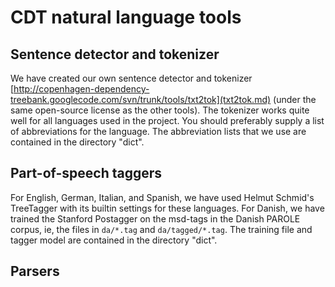 # CDT natural language tools #


## Sentence detector and tokenizer ##

We have created our own sentence detector and tokenizer [http://copenhagen-dependency-treebank.googlecode.com/svn/trunk/tools/txt2tok](txt2tok.md) (under the same open-source license as the other tools). The tokenizer works quite well for all languages used in the project. You should preferably supply a list of abbreviations for the language. The abbreviation lists that we use are contained in the directory "dict".

## Part-of-speech taggers ##

For English, German, Italian, and Spanish, we have used Helmut Schmid's TreeTagger with its builtin settings for these languages. For Danish, we have trained the Stanford Postagger on the msd-tags in the Danish PAROLE corpus, ie, the files in `da/*.tag` and `da/tagged/*.tag`. The training file and tagger model are contained in the directory "dict".

## Parsers ##